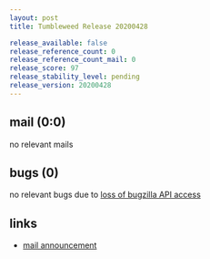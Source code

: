 ```yaml
---
layout: post
title: Tumbleweed Release 20200428

release_available: false
release_reference_count: 0
release_reference_count_mail: 0
release_score: 97
release_stability_level: pending
release_version: 20200428
---
```


## mail (0:0)

no relevant mails

## bugs (0)

<!--more-->

no relevant bugs due to [loss of bugzilla API access](https://bugzilla.opensuse.org/show_bug.cgi?id=1157722)



## links

- [mail announcement](https://lists.opensuse.org/opensuse-factory/2020-04/msg00462.html)

